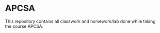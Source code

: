 # APCSA

This repository contains all classwork and homework/lab done while taking the course APCSA.